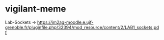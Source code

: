 # vigilant-meme

Lab-Sockets -> https://im2ag-moodle.e.ujf-grenoble.fr/pluginfile.php/32394/mod_resource/content/2/LAB1_sockets.pdf
